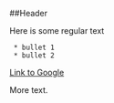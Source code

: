 ##Header

Here is some regular text 

     * bullet 1
     * bullet 2

[Link to Google](http://www.google.com)

More text. 